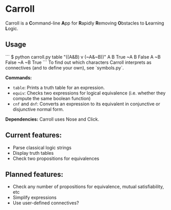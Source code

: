 # Carroll
Carroll is a **C**ommand-line **A**pp for **R**apidly **R**emoving **O**bstacles to **L**earning **L**ogic.

<h2>Usage</h2>
```
$ python carroll.py table "((A&B) v (~A&~B))"
 A  B  True
~A  B  False
 A ~B  False
~A ~B  True
```
To find out which characters Carroll interprets as connectives (and to define your own), see `symbols.py`.

**Commands:**

 - ```table```: Prints a truth table for an expression.
 - ```equiv```: Checks two expressions for logical equivalence (i.e. whether they compute the same boolean function)
 - ```cnf``` and ```dnf```: Converts an expression to its equivalent in conjunctive or disjunctive normal form.

**Dependencies:** Carroll uses Nose and Click.

<h2>Current features:</h2>

 - Parse classical logic strings
 - Display truth tables
 - Check two propositions for equivalences

<h2>Planned features:</h2>

 - Check any number of propositions for equivalence, mutual satisfiability, etc
 - Simplify expressions
 - Use user-defined connectives?
